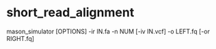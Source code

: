 # short_read_alignment

mason_simulator [OPTIONS] -ir IN.fa -n NUM [-iv IN.vcf] -o LEFT.fq [-or RIGHT.fq]

